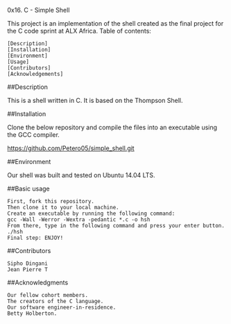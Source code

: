 0x16. C - Simple Shell

This project is an implementation of the shell created as the final project for the C code sprint at ALX Africa.
Table of contents:

    [Description]
    [Installation]
    [Environment]
    [Usage]
    [Contributors]
    [Acknowledgements]

##Description 

This is a shell written in C. It is based on the Thompson Shell.

##Installation 

Clone the below repository and compile the files into an executable using the GCC compiler.

https://github.com/Petero05/simple_shell.git

##Environment 

Our shell was built and tested on Ubuntu 14.04 LTS.

##Basic usage 

    First, fork this repository.
    Then clone it to your local machine.
    Create an executable by running the following command:
    gcc -Wall -Werror -Wextra -pedantic *.c -o hsh
    From there, type in the following command and press your enter button.
    ./hsh
    Final step: ENJOY!

##Contributors 

    Sipho Dingani
    Jean Pierre T

##Acknowledgments 

    Our fellow cohort members.
    The creators of the C language.
    Our software engineer-in-residence.
    Betty Holberton.

